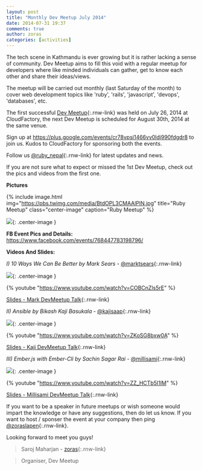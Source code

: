 ```yaml
---
layout: post
title: "Monthly Dev Meetup July 2014"
date: 2014-07-31 19:37
comments: true
author: zoras
categories: [activities]
---
```


The tech scene in Kathmandu is ever growing but it is rather lacking a sense of community. Dev Meetup aims to fill this void with a regular meetup for developers where like minded individuals can gather, get to know each other and share their ideas/views.

The meetup will be carried out monthly (last Saturday of the month) to cover web development topics like 'ruby', 'rails', 'javascript', 'devops', 'databases', etc.

The first successful [Dev Meetup](https://www.facebook.com/events/768447783198796/){:.rnw-link} was held on July 26, 2014 at CloudFactory, the next Dev Meetup is scheduled for August 30th, 2014 at the same venue.

Sign up at https://plus.google.com/events/cr78vpsi1466vv0ldj990fdgdr8 to join us. Kudos to CloudFactory for sponsoring both the events.

Follow us [@ruby_nepal](http://twitter.com/ruby_nepal){:.rnw-link} for latest updates and news.

If you are not sure what to expect or missed the 1st Dev Meetup, check out the pics and videos from the first one.

**Pictures**

{% include image.html
   img="https://pbs.twimg.com/media/BtdOPL3CMAAlPlN.jpg"
   title="Ruby Meetup"
   class="center-image"
   caption="Ruby Meetup" %}

![](https://pbs.twimg.com/media/BtdmzUJCUAEDi0W.jpg){: .center-image }

**FB Event Pics and Details:** 
https://www.facebook.com/events/768447783198796/

**Videos And Slides:**

_I) 10 Ways We Can Be Better by Mark Sears_ - [@marktsears](http://twitter.com/marktsears){:.rnw-link}

![](https://d3j5vwomefv46c.cloudfront.net/photos/large/861728292.jpg?1406529728){: .center-image }

{% youtube "https://www.youtube.com/watch?v=COBCnZls5rE"  %}

[Slides - Mark DevMeetup Talk](http://bit.ly/ktmdevmeetup){:.rnw-link}

_II) Ansible by Bikash Kaji Basukala_ - [@kajisaap](http://twitter.com/kajisaap){:.rnw-link}

![](https://pbs.twimg.com/media/BtdXoatCcAAmTPB.jpg){: .center-image }

{% youtube "https://www.youtube.com/watch?v=ZKoSG8bxw0A" %}

[Slides - Kaji DevMeetup Talk](https://bit.ly/kajionansible){:.rnw-link}

_III) Ember.js with Ember-Cli by Sachin Sagar Rai_ - [@millisami](http://twitter.com/millisami){:.rnw-link}

![](https://d3j5vwomefv46c.cloudfront.net/photos/large/861727487.png?1406528902){: .center-image }

{% youtube "https://www.youtube.com/watch?v=ZZ_HCTb5I1lM" %}

[Slides - Millisami DevMeetup Talk](http://nepalonrails.com/blog/2014/07/emberjs-app-using-ember-cli/){:.rnw-link}

If you want to be a speaker in future meetups or wish someone would impart the knowledge or have any  suggestions, then do let us know. If you want to host / sponser the event at your company then ping [@zoraslapen](http://twitter.com/zoraslapen){:.rnw-link}.

Looking forward to meet you guys!


> Saroj Maharjan - [zoras](http://github.com/){:.rnw-link}

> Organiser, Dev Meetup
